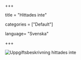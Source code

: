+++

title = "Hittades inte"

categories = ["Default"]

language= "Svenska"

+++

![Uppgiftsbeskrivning hittades inte](/images/not-found.gif)
